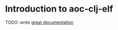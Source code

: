 # Introduction to aoc-clj-elf

TODO: write [great documentation](http://jacobian.org/writing/what-to-write/)
